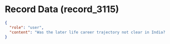 # Record Data (record_3115)

```json
{
  "role": "user",
  "content": "Was the later life career trajectory not clear in India? beyond TCS and infosys and such? are people only now charting it?\n"
}
```
